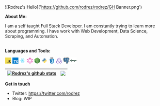 
![Rodrez's Hello]('https://github.com/rodrez/rodrez/GH Banner.png')

**About Me:**  

I am a self taught Full Stack Developer. I am constantly trying to learn more about programming. I have work with Web Development, Data Science, Scraping, and Automation. 
<br /><br />

**Languages and Tools:**  

<code><img height="20" src="https://raw.githubusercontent.com/github/explore/80688e429a7d4ef2fca1e82350fe8e3517d3494d/topics/javascript/javascript.png"></code>
<code><img height="20" src="https://raw.githubusercontent.com/github/explore/80688e429a7d4ef2fca1e82350fe8e3517d3494d/topics/typescript/typescript.png"></code>
<code><img height="20" src="https://raw.githubusercontent.com/github/explore/80688e429a7d4ef2fca1e82350fe8e3517d3494d/topics/react/react.png"></code>
<code><img height="20" src="https://raw.githubusercontent.com/github/explore/5c058a388828bb5fde0bcafd4bc867b5bb3f26f3/topics/graphql/graphql.png"></code>
<code><img height="20" src="https://raw.githubusercontent.com/github/explore/80688e429a7d4ef2fca1e82350fe8e3517d3494d/topics/nodejs/nodejs.png"></code>
<code><img height="20" src="https://raw.githubusercontent.com/github/explore/80688e429a7d4ef2fca1e82350fe8e3517d3494d/topics/python/python.png"></code>
<code><img height="20" src="https://raw.githubusercontent.com/github/explore/80688e429a7d4ef2fca1e82350fe8e3517d3494d/topics/css/css.png"></code>
<code><img height="20" src="https://raw.githubusercontent.com/github/explore/80688e429a7d4ef2fca1e82350fe8e3517d3494d/topics/redux/redux.png"></code>
<code><img height="20" src="https://raw.githubusercontent.com/github/explore/80688e429a7d4ef2fca1e82350fe8e3517d3494d/topics/postgresql/postgresql.png"></code> 
<code><img height="20" src="https://raw.githubusercontent.com/github/explore/80688e429a7d4ef2fca1e82350fe8e3517d3494d/topics/django/django.png"></code>     



| <a href="https://github.com/rodrez/github-readme-stats"><img align="center" src="https://github-readme-stats.vercel.app/api?username=rodrez&show_icons=true&include_all_commits=true&theme=buefy&hide_border=true" alt="Rodrez's github stats" /></a> | <a href="https://github.com/rodrez/github-readme-stats"><img align="center" src="https://github-readme-stats.vercel.app/api/top-langs/?username=rodrez&layout=compact&theme=buefy&hide_border=true" /></a> |
| ------------- | ------------- |


**Get in touch**
- Twitter: https://twitter.com/rodrez
- Blog: WIP

